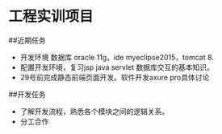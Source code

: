 工程实训项目
=========

##近期任务
+ 开发环境 数据库 oracle 11g，ide myeclipse2015，tomcat 8.
+ 配置开发环境，复习jsp java servlet 数据库交互的基本知识。
+ 29号前完成静态前端页面开发。软件开发axure pro具体讨论

##开发任务

+ 了解开发流程，熟悉各个模块之间的逻辑关系。
+ 分工合作

